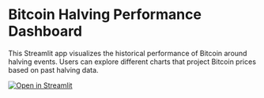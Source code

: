 # Bitcoin Halving Performance Dashboard

This Streamlit app visualizes the historical performance of Bitcoin around halving events. 
Users can explore different charts that project Bitcoin prices based on past halving data.

[![Open in Streamlit](https://static.streamlit.io/badges/streamlit_badge_black_white.svg)]((https://bescapital.streamlit.app/))
